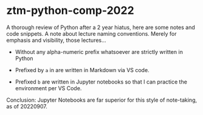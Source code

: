 # ztm-python-comp-2022

A thorough review of Python after a 2 year hiatus, here are some notes and code snippets.
A note about lecture naming conventions. Merely for emphasis and visibility, those lectures...

- Without any alpha-numeric prefix whatsoever are strictly written in Python

- Prefixed by `a` in are written in Markdown via VS code.

- Prefixed `b` are written in Jupyter notebooks so that I can practice the environment per VS Code.

Conclusion: Jupyter Notebooks are far superior for this style of note-taking, as of 20220907.
